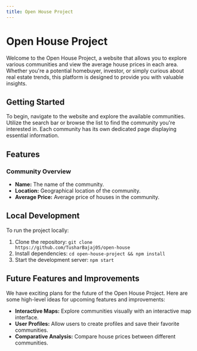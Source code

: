 ```yaml
---
title: Open House Project
---
```


# Open House Project

Welcome to the Open House Project, a website that allows you to explore various communities and view the average house prices in each area. Whether you're a potential homebuyer, investor, or simply curious about real estate trends, this platform is designed to provide you with valuable insights.

## Getting Started

To begin, navigate to the website and explore the available communities. Utilize the search bar or browse the list to find the community you're interested in. Each community has its own dedicated page displaying essential information.

## Features

### Community Overview

- **Name:** The name of the community.
- **Location:** Geographical location of the community.
- **Average Price:** Average price of houses in the community.

## Local Development

To run the project locally:

1. Clone the repository: `git clone https://github.com/TusharBajaj05/open-house`
2. Install dependencies: `cd open-house-project && npm install`
3. Start the development server: `npm start`

## Future Features and Improvements

We have exciting plans for the future of the Open House Project. Here are some high-level ideas for upcoming features and improvements:

- **Interactive Maps:** Explore communities visually with an interactive map interface.
- **User Profiles:** Allow users to create profiles and save their favorite communities.
- **Comparative Analysis:** Compare house prices between different communities.
